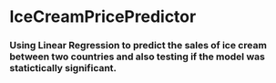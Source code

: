 # IceCreamPricePredictor


### Using Linear Regression to predict the sales of ice cream between two countries and also testing if the model was statictically significant. 
